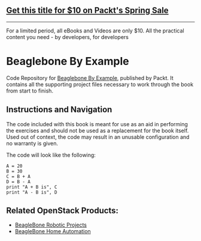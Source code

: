 ## [Get this title for $10 on Packt's Spring Sale](https://www.packt.com/B04602?utm_source=github&utm_medium=packt-github-repo&utm_campaign=spring_10_dollar_2022)
-----
For a limited period, all eBooks and Videos are only $10. All the practical content you need \- by developers, for developers

# Beaglebone By Example
Code Repository for [Beaglebone By Example](https://www.packtpub.com/hardware-and-creative/beaglebone-example?utm_source=Github&utm_medium=repository&utm_campaign=9781785285059
), published by Packt. It contains all the supporting project files necessary to work through the book from start to finish.

## Instructions and Navigation

The code included with this book is meant for use as an aid in performing the exercises and should not be used as a replacement for the book itself.
Used out of context, the code may result in an unusable configuration and no warranty is given.

The code will look like the following:
```
A = 20
B = 30
C = B + A
D = B - A
print "A + B is", C
print "A - B is", D
```


## Related OpenStack Products:

* [BeagleBone Robotic Projects](https://www.packtpub.com/hardware-and-creative/beaglebone-robotic-projects?utm_source=Github&utm_medium=repository&utm_campaign=9781783559329)
* [BeagleBone Home Automation](https://www.packtpub.com/hardware-and-creative/beaglebone-home-automation?utm_source=Github&utm_medium=repository&utm_campaign=9781783285730)

